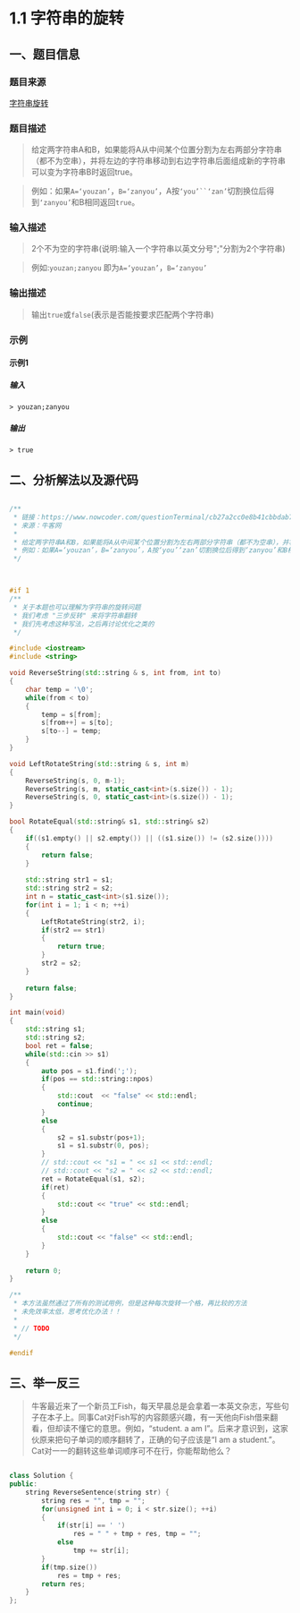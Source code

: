 # 1.1 字符串的旋转

## 一、题目信息

### 题目来源

[字符串旋转](https://www.nowcoder.com/questionTerminal/cb27a2cc0e8b41cbbdab7b0ca5c1bc23)

### 题目描述

> 给定两字符串A和B，如果能将A从中间某个位置分割为左右两部分字符串（都不为空串），并将左边的字符串移动到右边字符串后面组成新的字符串可以变为字符串B时返回true。

> 例如：如果`A=‘youzan’`，`B=‘zanyou’`，A按`‘you’``‘zan’`切割换位后得到`‘zanyou’`和B相同返回`true`。

### 输入描述

> 2个不为空的字符串(说明:输入一个字符串以英文分号";"分割为2个字符串)

> 例如:`youzan;zanyou` 即为`A=‘youzan’`，`B=‘zanyou’`

### 输出描述

> 输出`true`或`false`(表示是否能按要求匹配两个字符串)

### 示例

#### 示例1

##### 输入

    > youzan;zanyou

##### 输出

    > true

## 二、分析解法以及源代码

```c++

/**
 * 链接：https://www.nowcoder.com/questionTerminal/cb27a2cc0e8b41cbbdab7b0ca5c1bc23
 * 来源：牛客网
 * 
 * 给定两字符串A和B，如果能将A从中间某个位置分割为左右两部分字符串（都不为空串），并将左边的字符串移动到右边字符串后面组成新的字符串可以变为字符串B时返回true。
 * 例如：如果A=‘youzan’，B=‘zanyou’，A按‘you’‘zan’切割换位后得到‘zanyou’和B相同返回true。
 */



#if 1
/**
 * 关于本题也可以理解为字符串的旋转问题
 * 我们考虑 "三步反转" 来将字符串翻转
 * 我们先考虑这种写法，之后再讨论优化之类的
 */

#include <iostream>
#include <string>

void ReverseString(std::string & s, int from, int to)
{
    char temp = '\0';
    while(from < to)
    {
        temp = s[from];
        s[from++] = s[to];
        s[to--] = temp;
    }
}

void LeftRotateString(std::string & s, int m)
{
    ReverseString(s, 0, m-1);
    ReverseString(s, m, static_cast<int>(s.size()) - 1);
    ReverseString(s, 0, static_cast<int>(s.size()) - 1);
}

bool RotateEqual(std::string& s1, std::string& s2)
{
    if((s1.empty() || s2.empty()) || ((s1.size()) != (s2.size())))
    {
        return false;
    }
    
    std::string str1 = s1;
    std::string str2 = s2;
    int n = static_cast<int>(s1.size());
    for(int i = 1; i < n; ++i)
    {
        LeftRotateString(str2, i);
        if(str2 == str1)
        {
            return true;
        }
        str2 = s2;
    }
    
    return false;
}

int main(void)
{
    std::string s1;
    std::string s2;
    bool ret = false;
    while(std::cin >> s1)
    {
        auto pos = s1.find(';');
        if(pos == std::string::npos)
        {
            std::cout  << "false" << std::endl;
            continue;
        }
        else
        {
            s2 = s1.substr(pos+1);
            s1 = s1.substr(0, pos);
        }
        // std::cout << "s1 = " << s1 << std::endl;
        // std::cout << "s2 = " << s2 << std::endl;
        ret = RotateEqual(s1, s2);
        if(ret)
        {
            std::cout << "true" << std::endl;
        }
        else
        {
            std::cout << "false" << std::endl;
        }
    }
    
    return 0;
}

/**
 * 本方法虽然通过了所有的测试用例，但是这种每次旋转一个格，再比较的方法
 * 未免效率太低，思考优化办法！！
 *
 * // TODO
 */

#endif 
```
## 三、举一反三

> 牛客最近来了一个新员工Fish，每天早晨总是会拿着一本英文杂志，写些句子在本子上。同事Cat对Fish写的内容颇感兴趣，有一天他向Fish借来翻看，但却读不懂它的意思。例如，“student. a am I”。后来才意识到，这家伙原来把句子单词的顺序翻转了，正确的句子应该是“I am a student.”。Cat对一一的翻转这些单词顺序可不在行，你能帮助他么？

```c++

class Solution {
public:
    string ReverseSentence(string str) {
        string res = "", tmp = "";
        for(unsigned int i = 0; i < str.size(); ++i)
        {
            if(str[i] == ' ') 
                res = " " + tmp + res, tmp = "";
            else 
                tmp += str[i];
        }
        if(tmp.size()) 
            res = tmp + res;
        return res;
    }
}; 

```

